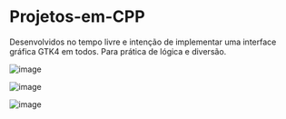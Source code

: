 # Projetos-em-CPP
Desenvolvidos no tempo livre e intenção de implementar uma interface gráfica GTK4 em todos.
Para prática de lógica e diversão.

![image](https://user-images.githubusercontent.com/48987652/160919453-403e1d1c-bcbd-4c59-b786-6ae00427b24a.png)

![image](https://user-images.githubusercontent.com/48987652/160919486-debed3c0-180f-4e04-b916-0a093e299ebc.png)

![image](https://user-images.githubusercontent.com/48987652/160919506-a862ea8f-a834-4366-842a-3c41a84161b2.png)

